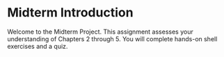 # Midterm Introduction

Welcome to the Midterm Project. This assignment assesses your understanding of Chapters 2 through 5. You will complete hands-on shell exercises and a quiz.